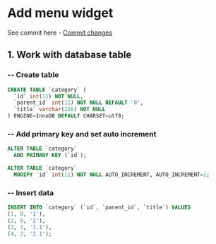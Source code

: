 # Add menu widget

See commit here - [Commit changes](https://github.com/tonephp/tonephp/commit/fd6b5523f691cb75df51d423d018fd1fe8599474)

## 1. Work with database table

### -- Create table

```sql
CREATE TABLE `category` (
  `id` int(11) NOT NULL,
  `parent_id` int(11) NOT NULL DEFAULT '0',
  `title` varchar(256) NOT NULL
) ENGINE=InnoDB DEFAULT CHARSET=utf8;
```

### -- Add primary key and set auto increment

```sql
ALTER TABLE `category`
  ADD PRIMARY KEY (`id`);

ALTER TABLE `category`
  MODIFY `id` int(11) NOT NULL AUTO_INCREMENT, AUTO_INCREMENT=1;
```

### -- Insert data

```sql
INSERT INTO `category` (`id`, `parent_id`, `title`) VALUES
(1, 0, '1'),
(2, 0, '2'),
(3, 1, '1.1'),
(4, 2, '2.1');
```
